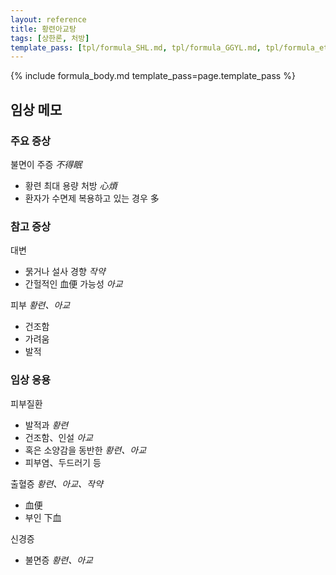 ```yaml
---
layout: reference
title: 황련아교탕
tags: [상한론, 처방]
template_pass: [tpl/formula_SHL.md, tpl/formula_GGYL.md, tpl/formula_etc.md]
---
```



{% include formula_body.md template_pass=page.template_pass %}


## 임상 메모


### 주요 증상

불면이 주증 _不得眠_
* 황련 최대 용량 처방 _心煩_
* 환자가 수면제 복용하고 있는 경우 多

### 참고 증상

대변
* 묽거나 설사 경향 _작약_
* 간헐적인 血便 가능성 _아교_

피부 _황련、아교_
* 건조함
* 가려움
* 발적

### 임상 응용

피부질환
* 발적과 _황련_
* 건조함、인설 _아교_
* 혹은 소양감을 동반한 _황련、아교_
* 피부염、두드러기 등

출혈증 _황련、아교、작약_
* 血便
* 부인 下血

신경증
* 불면증 _황련、아교_
